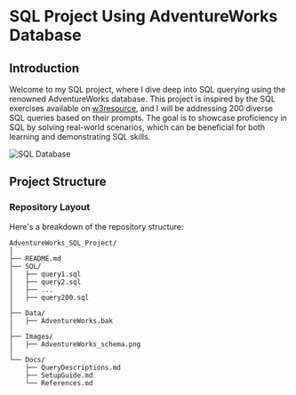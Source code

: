 # SQL Project Using AdventureWorks Database

## Introduction

Welcome to my SQL project, where I dive deep into SQL querying using the renowned AdventureWorks database. This project is inspired by the SQL exercises available on [w3resource](https://www.w3resource.com/), and I will be addressing 200 diverse SQL queries based on their prompts. The goal is to showcase proficiency in SQL by solving real-world scenarios, which can be beneficial for both learning and demonstrating SQL skills.

![SQL Database](https://miro.medium.com/max/2400/1*QSl1xz1jR7-VdCeG6WVTQg.png)

## Project Structure

### Repository Layout

Here's a breakdown of the repository structure:

```plaintext
AdventureWorks_SQL_Project/
│
├── README.md
├── SQL/
│   ├── query1.sql
│   ├── query2.sql
│   ├── ...
│   ├── query200.sql
│
├── Data/
│   ├── AdventureWorks.bak
│
├── Images/
│   ├── AdventureWorks_schema.png
│
└── Docs/
    ├── QueryDescriptions.md
    ├── SetupGuide.md
    └── References.md
